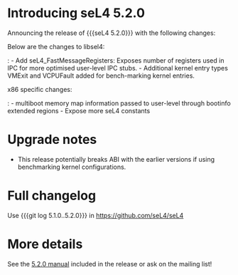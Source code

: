 # Introducing seL4 5.2.0
 Announcing the release of {{{seL4 5.2.0}}}
with the following changes:

Below are the changes to libsel4:

:   -   Add seL4\_FastMessageRegisters: Exposes number of registers used
        in IPC for more optimised user-level IPC stubs.
    -   Additional kernel entry types VMExit and VCPUFault added for
        bench-marking kernel entries.

x86 specific changes:

:   -   multiboot memory map information passed to user-level through
        bootinfo extended regions
    -   Expose more seL4 constants

# Upgrade notes


  -   This release potentially breaks ABI with the earlier versions if
      using benchmarking kernel configurations.

# Full changelog


Use {{{git log 5.1.0..5.2.0}}} in <https://github.com/seL4/seL4>

# More details


See the
[5.2.0 manual](http://sel4.systems/Info/Docs/seL4-manual-5.2.0.pdf) included in the release or ask on the mailing list!
